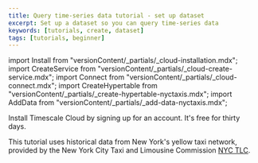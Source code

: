 ```yaml
---
title: Query time-series data tutorial - set up dataset
excerpt: Set up a dataset so you can query time-series data
keywords: [tutorials, create, dataset]
tags: [tutorials, beginner]
---
```


import Install from "versionContent/_partials/_cloud-installation.mdx";
import CreateService from "versionContent/_partials/_cloud-create-service.mdx";
import Connect from "versionContent/_partials/_cloud-connect.mdx";
import CreateHypertable from "versionContent/_partials/_create-hypertable-nyctaxis.mdx";
import AddData from "versionContent/_partials/_add-data-nyctaxis.mdx";

<Collapsible heading="Sign up for Timescale Cloud">

Install Timescale Cloud by signing up for an account. It's free for thirty days.

<Install />

</Collapsible>

<Collapsible heading="Create a service">

<CreateService demoData={false} />

</Collapsible>

<Collapsible heading="Connect to your service">

<Connect />

</Collapsible>

<Collapsible heading="The dataset">

This tutorial uses historical data from New York's yellow taxi network, provided
by the New York City Taxi and Limousine Commission [NYC TLC][nyc-tlc].

<CreateHypertable />

<AddData />

</Collapsible>

[nyc-tlc]: https://www1.nyc.gov/site/tlc/about/tlc-trip-record-data.page
